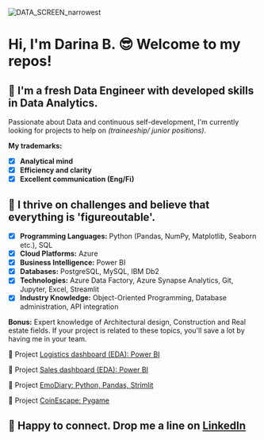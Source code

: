 ![DATA_SCREEN_narrowest](https://github.com/user-attachments/assets/3737f97f-73fa-47e0-b196-6daf96890da7)
# Hi, I'm Darina B. 😎 Welcome to my repos!
## 🤖 I'm a fresh **Data Engineer** with developed skills in **Data Analytics**.

Passionate about Data and continuous self-development, I'm currently looking for projects to help on *(traineeship/ junior positions)*.

**My trademarks:**
- [x] **Analytical mind**                                 
- [x] **Efficiency and clarity**
- [x] **Excellent communication (Eng/Fi)**
  
## 🤖 I thrive on challenges and believe that everything is 'figureoutable'.

- [x] **Programming Languages:** Python (Pandas, NumPy, Matplotlib, Seaborn etc.), SQL
- [x] **Cloud Platforms:** Azure
- [x] **Business Intelligence:** Power BI
- [x] **Databases:** PostgreSQL, MySQL, IBM Db2
- [x] **Technologies:** Azure Data Factory, Azure Synapse Analytics, Git, Jupyter, Excel, Streamlit
- [x] **Industry Knowledge:** Object-Oriented Programming, Database administration, API integration

**Bonus:** Expert knowledge of Architectural design, Construction and Real estate fields. If your project is related to these topics, you'll save a lot by having me in your team.

🔗 Project [Logistics dashboard (EDA): Power BI](https://github.com/darina-b/porto-PowerBI/blob/6d18fd16c19dc9282fe6b4c768969001630d587f/Logistics_DASHBOARD.pbix)

🔗 Project [Sales dashboard (EDA): Power BI](https://github.com/darina-b/porto-PowerBI/blob/6d18fd16c19dc9282fe6b4c768969001630d587f/Sales_DASHBOARD.pbix)

🔗 Project [EmoDiary: Python, Pandas, Strimlit](https://github.com/darina-b/porto-EmoDiary/blob/f284cfcf2c78c615fc359fc9184c648706c938b0/emo_diary.py)

🔗 Project [CoinEscape: Pygame](https://github.com/darina-b/porto-CoinEscape/blob/a2155f6da29776774797c85aa10f24e1c97007ca/coin_escape.py)
## 🤖 Happy to connect. Drop me a line on [LinkedIn](https://www.linkedin.com/in/darina-bunak-data2024engineer/)
